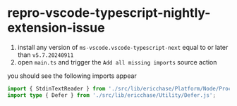 # repro-vscode-typescript-nightly-extension-issue

1. install any version of `ms-vscode.vscode-typescript-next` equal to or later than `v5.7.20240911`
2. open `main.ts` and trigger the `Add all missing imports` source action

you should see the following imports appear

```ts
import { StdinTextReader } from './src/lib/ericchase/Platform/Node/Process.js';
import type { Defer } from './src/lib/ericchase/Utility/Defer.js';
```